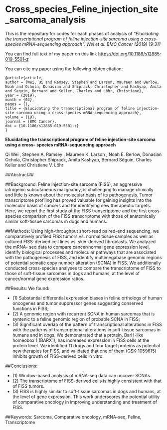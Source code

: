 # Cross_species_Feline_injection_site_sarcoma_analysis

This is the repositary for codes for each phases of analysis of *"Elucidating the transcriptional program of
feline injection-site sarcoma using a cross-
species mRNA-sequencing approach", Wei et al. BMC Cancer
(2019) 19:311*

You can find full text of my paper on this link
https://doi.org/10.1186/s12885-019-5501-z

You can cite my paper using the following bibtex citation:
```
@article{article,
author = {Wei, Qi and Ramsey, Stephen and Larson, Maureen and Berlow, Noah and Ochola, Donasian and Shiprack, Christopher and Kashyap, Amita and Seguin, Bernard and Keller, Charles and Löhr, Christiane},
year = {2019},
month = {04},
pages = {},
title = {Elucidating the transcriptional program of feline injection-site sarcoma using a cross-species mRNA-sequencing approach},
volume = {19},
journal = {BMC Cancer},
doi = {10.1186/s12885-019-5501-z}
}
```

**Elucidating the transcriptional program of
feline injection-site sarcoma using a cross-
species mRNA-sequencing approach**

Qi Wei , Stephen A. Ramsey , Maureen K. Larson , Noah E. Berlow, Donasian Ochola, Christopher Shiprack,
Amita Kashyap, Bernard Séguin, Charles Keller and Christiane V. Löhr

##Abstract##

##Background: 
Feline injection-site sarcoma (FISS), an aggressive iatrogenic subcutaneous malignancy, is challenging
to manage clinically and little is known about the molecular basis of its pathogenesis. Tumor transcriptome
profiling has proved valuable for gaining insights into the molecular basis of cancers and for identifying new
therapeutic targets. Here, we report the first study of the FISS transcriptome and the first cross-species comparison
of the FISS transcriptome with those of anatomically similar soft-tissue sarcomas in dogs and humans.

##Methods:
Using high-throughput short-read paired-end sequencing, we comparatively profiled FISS tumors vs.
normal tissue samples as well as cultured FISS-derived cell lines vs. skin-derived fibroblasts. We analyzed the mRNA-
seq data to compare cancer/normal gene expression level, identify biological processes and molecular pathways
that are associated with the pathogenesis of FISS, and identify multimegabase genomic regions of potential
somatic copy number alteration (SCNA) in FISS. We additionally conducted cross-species analyses to compare the
transcriptome of FISS to those of soft-tissue sarcomas in dogs and humans, at the level of cancer/normal gene
expression ratios.

##Results:
We found: 
- (1) Substantial differential expression biases in feline orthologs of human oncogenes and tumor
suppressor genes suggesting conserved functions in FISS; 
- (2) A genomic region with recurrent SCNA in human
sarcomas that is syntenic to a feline genomic region of probable SCNA in FISS;
- (3) Significant overlap of the
pattern of transcriptional alterations in FISS with the patterns of transcriptional alterations in soft-tissue sarcomas in
humans and in dogs. We demonstrated that a protein, BarH-like homeobox 1 (BARX1), has increased expression in
FISS cells at the protein level. We identified 11 drugs and four target proteins as potential new therapies for FISS,
and validated that one of them (GSK-1059615) inhibits growth of FISS-derived cells in vitro.

##Conclusions:
- (1) Window-based analysis of mRNA-seq data can uncover SCNAs. 
- (2) The transcriptome of FISS-derived cells is highly consistent with that of FISS tumors. 
- (3) FISS is highly similar to soft-tissue sarcomas in dogs
and humans, at the level of gene expression. This work underscores the potential utility of comparative oncology in
improving understanding and treatment of FISS.

##Keywords: Sarcoma, Comparative oncology, mRNA-seq, Feline, Transcriptome

